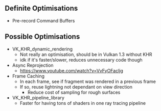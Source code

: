 ## Definite Optimisations
* Pre-record Command Buffers

## Possible Optimisations
* VK_KHR_dynamic_rendering
  * Not really an optimisation, should be in Vulkan 1.3 without KHR
  * idk if it's faster/slower, reduces unnecessary code though
* Async Reprojection
  * https://www.youtube.com/watch?v=VvFyOFacljg
* Frame Caching
  * In each frame, see if fragment was rendered in a previous frame
  * If so, reuse lightning not dependant on view direction
    * Reduce cost of sampling for rough surfaces
* VK_KHR_pipeline_library
  * Faster for having tons of shaders in one ray tracing pipeline
